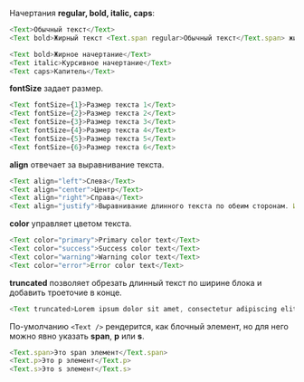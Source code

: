 Начертания **regular, bold, italic, caps**:
```js
<Text>Обычный текст</Text>
<Text bold>Жирный текст <Text.span regular>Обычный текст</Text.span> жирный текст</Text>

<Text bold>Жирное начертание</Text>
<Text italic>Курсивное начертание</Text>
<Text caps>Капитель</Text>
```

**fontSize** задает размер.
```js
<Text fontSize={1}>Размер текста 1</Text>
<Text fontSize={2}>Размер текста 2</Text>
<Text fontSize={3}>Размер текста 3</Text>
<Text fontSize={4}>Размер текста 4</Text>
<Text fontSize={5}>Размер текста 5</Text>
<Text fontSize={6}>Размер текста 6</Text>

```

**align** отвечает за выравнивание текста.
```js
<Text align="left">Слева</Text>
<Text align="center">Центр</Text>
<Text align="right">Справа</Text>
<Text align="justify">Выравнивание длинного текста по обеим сторонам. Использовать такое выравнивание крайне не рекомендуется, так как чаще всего это ухудшает восприятие информации</Text>
```

**color** управляет цветом текста.
```js
<Text color="primary">Primary color text</Text>
<Text color="success">Success color text</Text>
<Text color="warning">Warning color text</Text>
<Text color="error">Error color text</Text>
```

**truncated** позволяет обрезать длинный текст по ширине блока и добавить троеточие в конце.
```js
<Text truncated>Lorem ipsum dolor sit amet, consectetur adipiscing elit, sed do eiusmod tempor incididunt ut labore et dolore magna aliqua. Ut enim ad minim veniam, quis nostrud exercitation ullamco laboris nisi ut aliquip ex ea commodo consequat. Duis aute irure dolor in reprehenderit in voluptate velit esse cillum dolore eu fugiat nulla pariatur. Excepteur sint occaecat cupidatat non proident, sunt in culpa qui officia deserunt mollit anim id est laborum</Text>
```

По-умолчанию `<Text />` рендерится, как блочный элемент, но для него можно явно указать **span**, **p** или **s**.
```js
<Text.span>Это span элемент</Text.span>
<Text.p>Это p элемент</Text.p>
<Text.s>Это s элемент</Text.s>
```
